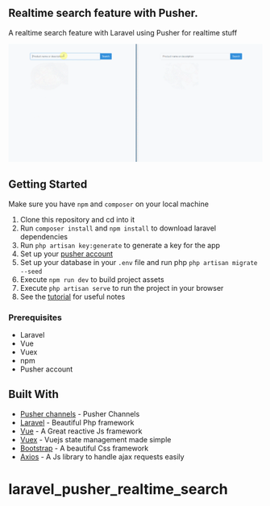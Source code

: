 ## Realtime search feature with Pusher.

A realtime search feature with Laravel using Pusher for realtime stuff 

![application screenshot](public/images/demo.gif "Realtime search feature with Laravel and Pusher")


## Getting Started
Make sure you have `npm` and `composer` on your local machine

1.  Clone this repository and cd into it
2.  Run `composer install` and `npm install` to download laravel dependencies
3.  Run `php artisan key:generate` to generate a key for the app
4.  Set up your [pusher account](https://dashboard.pusher.com/accounts/sign_up)
5.  Set up your database in your `.env` file and run php `php artisan migrate --seed`
6.  Execute `npm run dev` to build project assets
7.  Execute `php artisan serve` to run the project in your browser
8.  See the [tutorial](https://pusher.com/tutorials/search-laravel-vue) for useful notes 

### Prerequisites

* Laravel
* Vue
* Vuex
* npm
* Pusher account


## Built With

* [Pusher channels](https://pusher.com/channels) - Pusher Channels
* [Laravel](https://laravel.com/) - Beautiful Php framework
* [Vue](https://vuejs.org/) - A Great reactive Js framework
* [Vuex](https://vuejs.org/) - Vuejs state management made simple
* [Bootstrap](https://getbootstrap.com) - A beautiful Css framework
* [Axios](https://vuejs.org/) - A Js library to handle ajax requests easily

# laravel_pusher_realtime_search
